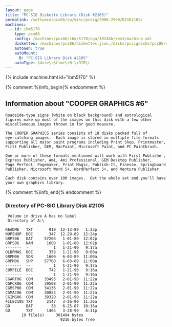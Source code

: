 ```yaml
---
layout: page
title: "PC-SIG Diskette Library (Disk #2105)"
permalink: /software/pcx86/sw/misc/pcsig/2000-2999/DISK2105/
machines:
  - id: ibm5170
    type: pcx86
    config: /machines/pcx86/ibm/5170/cga/1024kb/rev3/machine.xml
    diskettes: /machines/pcx86/diskettes.json,/disks/pcsigdisks/pcx86/diskettes.json
    autoGen: true
    autoMount:
      B: "PC-SIG Library Disk #2105"
    autoType: $date\r$time\rB:\rDIR\r
---
```


{% include machine.html id="ibm5170" %}

{% comment %}info_begin{% endcomment %}

## Information about "COOPER GRAPHICS #6"

    Roadside-type signs (white on black background) and astrological
    figures make up most of the images on this disk with a few other
    miscellaneous images thrown in for good measure.
    
    The COOPER GRAPHICS series consists of 18 disks packed full of
    eye-catching images.  Each image is stored in multiple file formats
    supporting all major paint programs including Print Shop, Printmaster,
    First Publisher, GEM, MacPaint, Microsoft Paint, and PC Paintbrush.
    
    One or more of these formats mentioned will work with First Publisher,
    Express Publisher, Ami, Ami Professional, GEM Desktop Publisher,
    Page Perfect, Pagemaker, Print Magic, Publish-It, Finesse, Springboard
    Publisher, Microsoft Word 5+, WordPerfect 5+, and Ventura Publisher.
    
    Each disk contains over 100 images.  Get the whole set and you'll have
    your own graphics library.
{% comment %}info_end{% endcomment %}


### Directory of PC-SIG Library Disk #2105

     Volume in drive A has no label
     Directory of A:\

    README   TXT       919  12-13-89   1:23p
    NUPSHOP  DOC       347  12-29-89  12:24p
    GRPS06   DAT     57266   1-01-80  12:02p
    GRPS06   NAM      1600   1-01-80  12:02p
    -------  -           1   1-21-90   9:17a
    OLDPMAS  DOC       358   1-21-90   9:00a
    GRPM06   SDR      1600   6-03-89  11:00a
    GRPM06   SHP     57700   6-03-89  11:00a
    -------  --          1   1-21-90   9:17a
    COMFILE  DOC       742   1-21-90   9:16a
    -------  ---         1   1-21-90   9:16a
    CGART06  COM     33493   2-01-90  11:22a
    CGPCX06  COM     39508   2-01-90  11:22a
    CGMSP06  COM     34136   2-01-90  11:22a
    CGMAC06  COM     30853   2-01-90  11:22a
    CGIMG06  COM     39320   2-01-90  11:22a
    FILE2105 TXT      2147   3-26-90  11:36a
    GO       BAT        38   6-25-87  10:16a
    GO       TXT      1464   3-28-90   6:11p
           19 file(s)     301494 bytes
                            9216 bytes free
